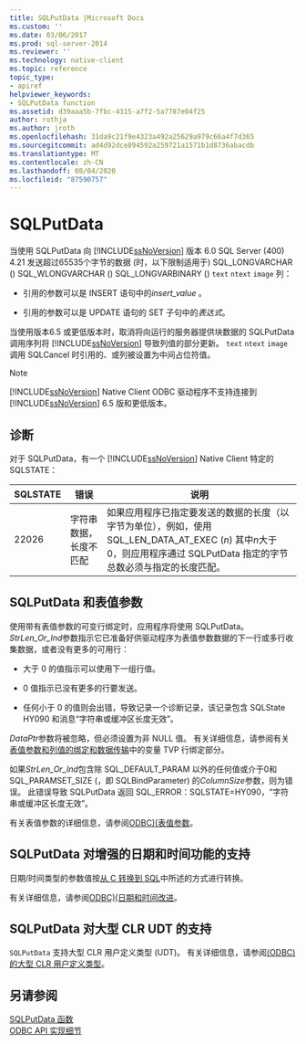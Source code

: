 ```yaml
---
title: SQLPutData |Microsoft Docs
ms.custom: ''
ms.date: 03/06/2017
ms.prod: sql-server-2014
ms.reviewer: ''
ms.technology: native-client
ms.topic: reference
topic_type:
- apiref
helpviewer_keywords:
- SQLPutData function
ms.assetid: d39aaa5b-7fbc-4315-a7f2-5a7787e04f25
author: rothja
ms.author: jroth
ms.openlocfilehash: 31da9c21f9e4323a492a25629a979c66a4f7d365
ms.sourcegitcommit: ad4d92dce894592a259721a1571b1d8736abacdb
ms.translationtype: MT
ms.contentlocale: zh-CN
ms.lasthandoff: 08/04/2020
ms.locfileid: "87590757"
---
```

# <a name="sqlputdata"></a>SQLPutData
  当使用 SQLPutData 向 [!INCLUDE[ssNoVersion](../../includes/ssnoversion-md.md)] 版本 6.0 SQL Server (400) 4.21 发送超过65535个字节的数据 (时，以下限制适用于) SQL_LONGVARCHAR () SQL_WLONGVARCHAR () SQL_LONGVARBINARY () `text` `ntext` `image` 列：  
  
-   引用的参数可以是 INSERT 语句中的*insert_value* 。  
  
-   引用的参数可以是 UPDATE 语句的 SET 子句中的*表达式*。  
  
 当使用版本6.5 或更低版本时，取消将向运行的服务器提供块数据的 SQLPutData 调用序列将 [!INCLUDE[ssNoVersion](../../includes/ssnoversion-md.md)] 导致列值的部分更新。 `text` `ntext` `image` 调用 SQLCancel 时引用的、或列被设置为中间占位符值。  
  
> [!NOTE]  
>  [!INCLUDE[ssNoVersion](../../includes/ssnoversion-md.md)] Native Client ODBC 驱动程序不支持连接到 [!INCLUDE[ssNoVersion](../../includes/ssnoversion-md.md)] 6.5 版和更低版本。  
  
## <a name="diagnostics"></a>诊断  
 对于 SQLPutData，有一个 [!INCLUDE[ssNoVersion](../../includes/ssnoversion-md.md)] Native Client 特定的 SQLSTATE：  
  
|SQLSTATE|错误|说明|  
|--------------|-----------|-----------------|  
|22026|字符串数据，长度不匹配|如果应用程序已指定要发送的数据的长度（以字节为单位），例如，使用 SQL_LEN_DATA_AT_EXEC (*n*) 其中*n*大于0，则应用程序通过 SQLPutData 指定的字节总数必须与指定的长度匹配。|  
  
## <a name="sqlputdata-and-table-valued-parameters"></a>SQLPutData 和表值参数  
 使用带有表值参数的可变行绑定时，应用程序将使用 SQLPutData。 *StrLen_Or_Ind*参数指示它已准备好供驱动程序为表值参数数据的下一行或多行收集数据，或者没有更多的可用行：  
  
-   大于 0 的值指示可以使用下一组行值。  
  
-   0 值指示已没有更多的行要发送。  
  
-   任何小于 0 的值则会出错，导致记录一个诊断记录，该记录包含 SQLState HY090 和消息“字符串或缓冲区长度无效”。  
  
 *DataPtr*参数将被忽略，但必须设置为非 NULL 值。 有关详细信息，请参阅有关[表值参数和列值的绑定和数据传输](../native-client-odbc-table-valued-parameters/binding-and-data-transfer-of-table-valued-parameters-and-column-values.md)中的变量 TVP 行绑定部分。  
  
 如果*StrLen_Or_Ind*包含除 SQL_DEFAULT_PARAM 以外的任何值或介于0和 SQL_PARAMSET_SIZE (，即 SQLBindParameter) 的*ColumnSize*参数，则为错误。 此错误导致 SQLPutData 返回 SQL_ERROR：SQLSTATE=HY090，“字符串或缓冲区长度无效”。  
  
 有关表值参数的详细信息，请参阅[ODBC&#41;&#40;表值参数](../native-client-odbc-table-valued-parameters/table-valued-parameters-odbc.md)。  
  
## <a name="sqlputdata-support-for-enhanced-date-and-time-features"></a>SQLPutData 对增强的日期和时间功能的支持  
 日期/时间类型的参数值按[从 C 转换到 SQL](../native-client-odbc-date-time/datetime-data-type-conversions-from-c-to-sql.md)中所述的方式进行转换。  
  
 有关详细信息，请参阅[ODBC&#41;&#40;日期和时间改进](../native-client-odbc-date-time/date-and-time-improvements-odbc.md)。  
  
## <a name="sqlputdata-support-for-large-clr-udts"></a>SQLPutData 对大型 CLR UDT 的支持  
 `SQLPutData` 支持大型 CLR 用户定义类型 (UDT)。 有关详细信息，请参阅[&#40;ODBC&#41;的大型 CLR 用户定义类型](../native-client/odbc/large-clr-user-defined-types-odbc.md)。  
  
## <a name="see-also"></a>另请参阅  
 [SQLPutData 函数](https://go.microsoft.com/fwlink/?LinkId=59365)   
 [ODBC API 实现细节](odbc-api-implementation-details.md)  
  
  
